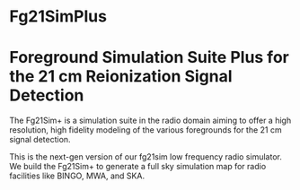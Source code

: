 # Fg21SimPlus

Foreground Simulation Suite Plus for the 21 cm Reionization Signal Detection
=============================================================

The Fg21Sim+ is a simulation suite in the radio domain aiming to offer a 
high resolution, high fidelity modeling of the various foregrounds for the 
21 cm signal detection. 

This is the next-gen version of our fg21sim low frequency radio simulator.
We build the Fg21Sim+ to generate a full sky simulation map for radio 
facilities like BINGO, MWA, and SKA. 
